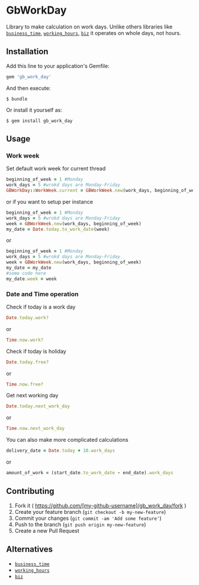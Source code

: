 # GbWorkDay

Library to make calculation on work days.
Unlike others libraries like [`business_time`](https://github.com/bokmann/business_time), 
[`working_hours`](https://github.com/Intrepidd/working_hours), [`biz`](https://github.com/zendesk/biz)
it operates on whole days, not hours. 

## Installation

Add this line to your application's Gemfile:

```ruby
gem 'gb_work_day'
```

And then execute:

    $ bundle

Or install it yourself as:

    $ gem install gb_work_day

## Usage

### Work week

Set default work week for current thread

```ruby
beginning_of_week = 1 #Monday 
work_days = 5 #wrokd days are Monday-Friday
GBWorkDay::WorkWeek.current = GBWorkWeek.new(work_days, beginning_of_week)
```

or if you want to setup per instance

```ruby
beginning_of_week = 1 #Monday 
work_days = 5 #wrokd days are Monday-Friday
week = GBWorkWeek.new(work_days, beginning_of_week)
my_date = Date.today.to_work_date(week)
```

or 

```ruby
beginning_of_week = 1 #Monday 
work_days = 5 #wrokd days are Monday-Friday
week = GBWorkWeek.new(work_days, beginning_of_week)
my_date = my_date
#some code here
my_date.week = week
```

### Date and Time operation

Check if today is a work day
 
```ruby
Date.today.work?
```

or

```ruby
Time.now.work?
```

Check if today is holiday

```ruby
Date.today.free?
```

or

```ruby
Time.now.free?
```

Get next working day

```ruby
Date.today.next_work_day
```

or

```ruby
Time.now.next_work_day
```


You can also make more complicated calculations

```ruby
delivery_date = Date.today + 10.work_days
```

or 

```ruby
amount_of_work = (start_date.to_work_date - end_date).work_days
```

## Contributing

1. Fork it ( https://github.com/[my-github-username]/gb_work_day/fork )
2. Create your feature branch (`git checkout -b my-new-feature`)
3. Commit your changes (`git commit -am 'Add some feature'`)
4. Push to the branch (`git push origin my-new-feature`)
5. Create a new Pull Request

## Alternatives

* [`business_time`](https://github.com/bokmann/business_time)
* [`working_hours`](https://github.com/Intrepidd/working_hours)
* [`biz`](https://github.com/zendesk/biz)
